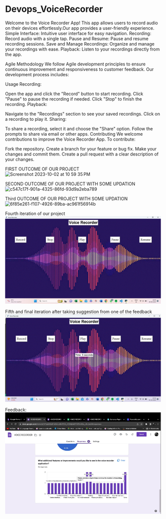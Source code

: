 # Devops_VoiceRecorder

Welcome to the Voice Recorder App! This app allows users to record audio on their devices effortlessly.Our app provides a user-friendly experience.
Simple Interface: Intuitive user interface for easy navigation.
Recording: Record audio with a single tap.
Pause and Resume: Pause and resume recording sessions.
Save and Manage Recordings: Organize and manage your recordings with ease.
Playback: Listen to your recordings directly from the app.

Agile Methodology
We follow Agile development principles to ensure continuous improvement and responsiveness to customer feedback. Our development process includes:

Usage
Recording:

Open the app and click the "Record" button to start recording.
Click "Pause" to pause the recording if needed.
Click "Stop" to finish the recording.
Playback:

Navigate to the "Recordings" section to see your saved recordings.
Click on a recording to play it.
Sharing:

To share a recording, select it and choose the "Share" option.
Follow the prompts to share via email or other apps.
Contributing
We welcome contributions to improve the Voice Recorder App. To contribute:

Fork the repository.
Create a branch for your feature or bug fix.
Make your changes and commit them.
Create a pull request with a clear description of your changes.



FIRST OUTCOME OF OUR PROJECT
<img width="713" alt="Screenshot 2023-10-02 at 10 59 35 PM" src="https://github.com/Palakgupta26/Devops_VoiceRecorder/assets/113382989/044fc1f6-740c-4ebd-a20e-75bca7a13fd1">

SECOND OUTCOME OF OUR PROJECT WITH SOME UPDATION
![c547c17f-901a-4325-86fd-93d9a2eba789](https://github.com/Palakgupta26/Devops_VoiceRecorder/assets/113382989/2f46a760-c0db-4583-8a9f-3ae00a2063f8)

Third OUTCOME OF OUR PROJECT WITH SOME UPDATION
![6f85e261-f107-4926-89ba-ac961f56914b](https://github.com/Palakgupta26/Devops_VoiceRecorder/assets/113382989/86a1b590-e99b-4045-b55d-2a318c8842d2)

Fourth iteration of our project
![Alt text](<WhatsApp Image 2023-10-02 at 22.53.16_2ce0d898.jpg>)

Fifth and final iteration after taking suggestion from one of the feedback
![Alt text](<WhatsApp Image 2023-10-02 at 22.52.40_402d3b1b.jpg>)

Feedback:
![Alt text](image-1.png)